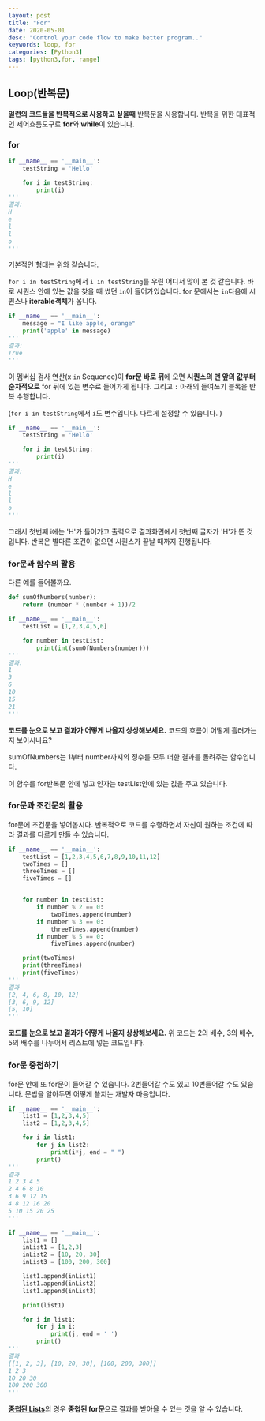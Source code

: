 ```yaml
---
layout: post
title: "For"
date: 2020-05-01
desc: "Control your code flow to make better program.."
keywords: loop, for
categories: [Python3]
tags: [python3,for, range]
---
```


## Loop(반복문)

**일련의 코드들을 반복적으로 사용하고 싶을때** 반복문을 사용합니다. 반복을 위한 대표적인 제어흐름도구로 **for**와 **while**이 있습니다. 

### for

~~~python
if __name__ == '__main__':
    testString = 'Hello'

    for i in testString:
        print(i)
'''
결과:
H
e
l
l
o
'''
~~~

기본적인 형태는 위와 같습니다. 

`for i in testString`에서 `i in testString`를 우린 어디서 많이 본 것 같습니다. 바로 시퀀스 안에 있는 값을 찾을 때 썼던 `in`이 들어가있습니다. for 문에서는 `in`다음에 시퀀스나 **iterable객체**가 옵니다. 

~~~python
if __name__ == '__main__':
    message = "I like apple, orange"
    print('apple' in message)
'''
결과:
True
'''
~~~

이 멤버십 검사 연산(x `in` Sequence)이 **for문 바로 뒤**에 오면 **시퀀스의 맨 앞의 값부터 순차적으로** for 뒤에 있는 변수로 들어가게 됩니다. 그리고 `:` 아래의 들여쓰기 블록을 반복 수행합니다.  

(`for i in testString`에서 `i`도 변수입니다. 다르게 설정할 수 있습니다. )

~~~python
if __name__ == '__main__':
    testString = 'Hello'

    for i in testString:
        print(i)
'''
결과:
H
e
l
l
o
'''
~~~

그래서 첫번째 i에는 'H'가 들어가고 출력으로 결과화면에서 첫번째 글자가 'H'가 뜬 것입니다. 반복은 별다른 조건이 없으면 시퀀스가 끝날 때까지 진행됩니다. 



### for문과 함수의 활용

다른 예를 들어볼까요.

~~~python
def sumOfNumbers(number):
    return (number * (number + 1))/2

if __name__ == '__main__':
    testList = [1,2,3,4,5,6]

    for number in testList:
        print(int(sumOfNumbers(number)))
'''
결과:
1
3
6
10
15
21
'''
~~~

**코드를 눈으로 보고 결과가 어떻게 나올지 상상해보세요.** 코드의 흐름이 어떻게 흘러가는지 보이시나요?

sumOfNumbers는 1부터 number까지의 정수를 모두 더한 결과를 돌려주는 함수입니다. 

이 함수를 for반복문 안에 넣고 인자는 testList안에 있는 값을 주고 있습니다.



### for문과 조건문의 활용

for문에 조건문을 넣어봅시다. 반복적으로 코드를 수행하면서 자신이 원하는 조건에 따라 결과를 다르게 만들 수 있습니다. 

~~~python
if __name__ == '__main__':
    testList = [1,2,3,4,5,6,7,8,9,10,11,12]
    twoTimes = []
    threeTimes = []
    fiveTimes = []


    for number in testList:
        if number % 2 == 0:
            twoTimes.append(number)
        if number % 3 == 0:
            threeTimes.append(number)
        if number % 5 == 0:
            fiveTimes.append(number)

    print(twoTimes)
    print(threeTimes)
    print(fiveTimes)
'''
결과
[2, 4, 6, 8, 10, 12]
[3, 6, 9, 12]
[5, 10]
'''
~~~

**코드를 눈으로 보고 결과가 어떻게 나올지 상상해보세요.**  위 코드는 2의 배수, 3의 배수, 5의 배수를 나누어서 리스트에 넣는 코드입니다.



### for문 중첩하기

for문 안에 또 for문이 들어갈 수 있습니다. 2번들어갈 수도 있고 10번들어갈 수도 있습니다. 문법을 알아두면 어떻게 쓸지는 개발자 마음입니다. 

~~~python
if __name__ == '__main__':
    list1 = [1,2,3,4,5]
    list2 = [1,2,3,4,5]

    for i in list1:
        for j in list2:
            print(i*j, end = " ")
        print()
'''
결과
1 2 3 4 5 
2 4 6 8 10 
3 6 9 12 15 
4 8 12 16 20 
5 10 15 20 25 
'''
~~~

~~~python
if __name__ == '__main__':
    list1 = []
    inList1 = [1,2,3]
    inList2 = [10, 20, 30]
    inList3 = [100, 200, 300]

    list1.append(inList1)
    list1.append(inList2)
    list1.append(inList3)

    print(list1)

    for i in list1:
        for j in i:
            print(j, end = ' ')
        print()
'''
결과
[[1, 2, 3], [10, 20, 30], [100, 200, 300]]
1 2 3 
10 20 30 
100 200 300 
'''
~~~

[**중첩된 Lists**](./05DataTypeList.md)의 경우 **중첩된 for문**으로 결과를 받아올 수 있는 것을 알 수 있습니다. 